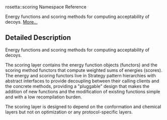 <!-- --- title: Namespacerosetta 1 1Scoring -->rosetta::scoring Namespace Reference

Energy functions and scoring methods for computing acceptability of decoys. [More...](#details)

Detailed Description
--------------------

Energy functions and scoring methods for computing acceptability of decoys.

The scoring layer contains the energy function objects (functors) and the scoring method functors that compute weighted sums of energies (scores). The energy and scoring functors live in Strategy pattern hierarchies with abstract interfaces to provide decoupling between their calling clients and the concrete methods, providing a "pluggable" design that makes the addition of new functions and the modification of existing functions simple and with a low recompilation burden.

The scoring layer is designed to depend on the conformation and chemical layers but not on optimization or any protocol-specific layers.
